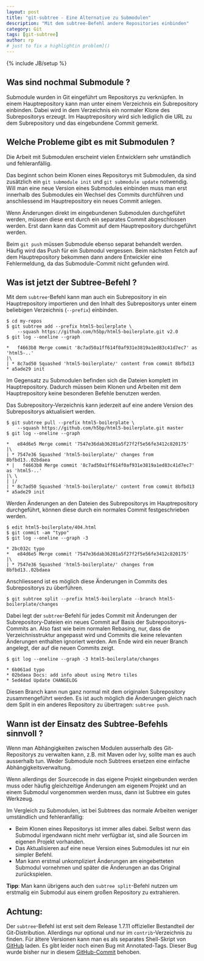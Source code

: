 ```yaml
---
layout: post
title: "git-subtree - Eine Alternative zu Submodulen"
description: "Mit dem subtree-Befehl andere Repositories einbinden"
category: Git
tags: [git-subtree]
author: rp
# just to fix a highlightin problem]()
---
```

{% include JB/setup %}

Was sind nochmal Submodule ?
--------------------------------

Submodule wurden in Git eingeführt um Repositorys zu verknüpfen.
In einem Hauptrepository kann man unter einem Verzeichnis ein Subrepository einbinden.
Dabei wird in dem Verzeichnis ein normaler Klone des Subrepositorys erzeugt. 
Im Hauptrepository wird sich lediglich die URL zu dem Subrepository und das eingebundene Commit gemerkt.

Welche Probleme gibt es mit Submodulen ?
----------------------------------------
Die Arbeit mit Submodulen erscheint vielen Entwicklern sehr umständlich und fehleranfällig.

Das beginnt schon beim Klonen eines Repositorys mit Submodulen, 
da sind zusätzlich ein `git submodule init` und `git submodule update` notwendig.
Will man eine neue Version eines Submodules einbinden muss man erst innerhalb des Submodules
ein Wechsel des Commits durchführen und anschliessend im Hauptrepository ein neues Commit anlegen.

Wenn Änderungen direkt im eingebundenen Submodulen durchgeführt werden, müssen diese erst durch ein 
separates Commit abgeschlossen werden. Erst dann kann das Commit auf dem Hauptrepository durchgeführt werden. 

Beim `git push` müssen Submodule ebenso separat behandelt werden. Häufig wird das Push 
für ein Submodul vergessen. Beim nächsten Fetch auf dem Hauptrepository bekommen dann andere 
Entwickler eine Fehlermeldung, da das Submodule-Commit nicht gefunden wird.
 
 
Was ist jetzt der Subtree-Befehl ?
----------------------------------
Mit dem `subtree`-Befehl kann man auch ein Subrepository in ein Hauptrepository importieren
und den Inhalt des Subrepositorys unter einem beliebigen Verzeichnis (`--prefix`) einbinden. 

	$ cd my-repos
	$ git subtree add --prefix html5-boilerplate \
		--squash https://github.com/h5bp/html5-boilerplate.git v2.0
	$ git log --oneline --graph

	*   f4663b8 Merge commit '8c7ad50a1ff614f0af931e3819a1ed83c41d7ec7' as 'html5-..'
	|\  
	| * 8c7ad50 Squashed 'html5-boilerplate/' content from commit 8bfbd13
	* a5ade29 init

Im Gegensatz zu Submodulen befinden sich die Dateien komplett im Hauptrepository. 
Dadurch müssen beim Klonen und Arbeiten mit dem Hauptrepository keine besonderen Befehle benutzen werden.
	
Das Subrepository-Verzeichnis kann jederzeit auf eine andere Version des Subrepositorys 
aktualisiert werden.

	$ git subtree pull --prefix html5-boilerplate \
		--squash https://github.com/h5bp/html5-boilerplate.git master
	$ git log --oneline --graph

	*   e84d6e5 Merge commit '7547e36dab36201a5f27f2f5e56fe3412c820175'
	|\  
	| * 7547e36 Squashed 'html5-boilerplate/' changes from 8bfbd13..02bdaea
	* |   f4663b8 Merge commit '8c7ad50a1ff614f0af931e3819a1ed83c41d7ec7' as 'html5-..'
	|\ \  
	| |/  
	| * 8c7ad50 Squashed 'html5-boilerplate/' content from commit 8bfbd13
	* a5ade29 init

Werden Änderungen an den Dateien des Subrepositorys im Hauptrepository durchgeführt, 
können diese durch ein normales Commit festgeschrieben werden. 
 
	$ edit html5-boilerplate/404.html 
	$ git commit -am "typo" 
	$ git log --oneline --graph -3
	
	* 2bc032c typo
	*   e84d6e5 Merge commit '7547e36dab36201a5f27f2f5e56fe3412c820175'
	|\  
	| * 7547e36 Squashed 'html5-boilerplate/' changes from 8bfbd13..02bdaea
 
Anschliessend ist es möglich diese Änderungen in Commits des Subrepositorys zu überführen.

	$ git subtree split --prefix html5-boilerplate --branch html5-boilerplate/changes 

Dabei legt der `subtree`-Befehl für jedes Commit mit Änderungen 
der Subrepository-Dateien ein neues Commit auf Basis der Subrepositorys-Commits an.
Also fast wie beim normalen Rebasing, nur, dass die Verzeichnisstruktur angepasst wird und 
Commits die keine relevanten Änderungen enthalten ignoriert werden. 
Am Ende wird ein neuer Branch angelegt, der auf die neuen Commits zeigt.

	$ git log --oneline --graph -3 html5-boilerplate/changes
	
	* 6b061ad typo
	* 02bdaea Docs: add info about using Metro tiles
	* 5ed4dad Update CHANGELOG

Diesen Branch kann nun ganz normal mit dem originalen Subrepository zusammengeführt werden.
Es ist auch möglich die Änderungen gleich nach dem Split in ein anderes Repository zu übertragen: `subtree push`.

Wann ist der Einsatz des Subtree-Befehls sinnvoll ?
---------------------------------------------------

Wenn man Abhängigkeiten zwischen Modulen ausserhalb des Git-Repositorys 
zu verwalten kann, z.B. mit Maven oder Ivy, sollte man es auch ausserhalb tun. 
Weder Submodule noch Subtrees ersetzen eine einfache Abhängigkeitsverwaltung.

Wenn allerdings der Sourcecode in das eigene Projekt eingebunden werden muss oder häufig gleichzeitige 
Änderungen am eigenem Projekt und an einem Submodul vorgenommen werden muss, dann ist Subtree ein gutes Werkzeug.

Im Vergleich zu Submodulen, ist bei Subtrees das normale Arbeiten weniger umständlich und fehleranfällig:

* Beim Klonen eines Repositorys ist immer alles dabei. Selbst wenn das Submodul irgendwann 
  nicht mehr verfügbar ist, sind alle Sourcen im eigenen Projekt vorhanden.
* Das Aktualisieren auf eine neue Version eines Submodules ist nur ein simpler Befehl.
* Man kann erstmal unkompliziert Änderungen am eingebetteten Submodul vornehmen und später 
  die Änderungen an das Original zurückspielen.

**Tipp**: Man kann übrigens auch den `subtree split`-Befehl nutzen um erstmalig ein Submodul aus einem großen Repository
zu extrahieren. 

Achtung:
--------

Der `subtree`-Befehl ist erst seit dem Release 1.7.11 offizieller Bestandteil 
der Git-Distribution. Allerdings nur optional und nur im `contrib`-Verzeichnis zu finden. 
Für ältere Versionen kann man es als separates Shell-Skript von
[GitHub](https://github.com/apenwarr/git-subtree) laden.
Es gibt leider noch einen Bug mit Annotated-Tags. Dieser Bug wurde bisher nur 
in diesem [GitHub-Commit](https://github.com/amzz/git-subtree/commit/379ad64d3a2871f2331923f3d7969d79ed7b35ee) behoben.
